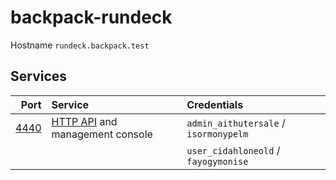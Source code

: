# backpack-rundeck

Hostname `rundeck.backpack.test`

## Services

| Port | Service | Credentials
| ---: | :------ | :----------
| [4440](http://rundeck.backpack.test:4440) | [HTTP API](https://docs.rundeck.com/docs/api/rundeck-api.html) and management console | `admin_aithutersale` / `isormonypelm`
| | | `user_cidahloneold` / `fayogymonise`
